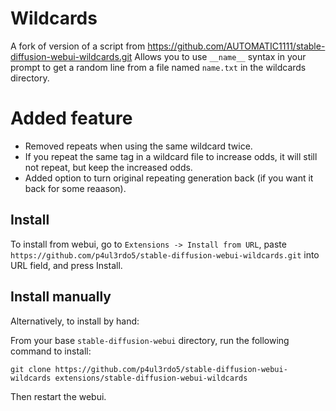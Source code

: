 # Wildcards
A fork of version of a script from https://github.com/AUTOMATIC1111/stable-diffusion-webui-wildcards.git
Allows you to use `__name__` syntax in your prompt to get a random line from a file named `name.txt` in the wildcards directory.

# Added feature

* Removed repeats when using the same wildcard twice.
* If you repeat the same tag in a wildcard file to increase odds, it will still not repeat, but keep the increased odds.
* Added option to turn original repeating generation back (if you want it back for some reaason).

## Install
To install from webui, go to `Extensions -> Install from URL`, paste `https://github.com/p4ul3rdo5/stable-diffusion-webui-wildcards.git`
into URL field, and press Install.

## Install manually
Alternatively, to install by hand:

From your base `stable-diffusion-webui` directory, run the following command to install:
```
git clone https://github.com/p4ul3rdo5/stable-diffusion-webui-wildcards extensions/stable-diffusion-webui-wildcards
```

Then restart the webui.
